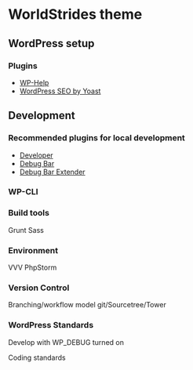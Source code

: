 # WorldStrides theme

## WordPress setup

### Plugins

* [WP-Help](https://wordpress.org/plugins/wp-help/)
* [WordPress SEO by Yoast](https://wordpress.org/plugins/wordpress-seo/)

## Development

### Recommended plugins for local development

* [Developer](https://wordpress.org/plugins/developer/)
* [Debug Bar](https://wordpress.org/plugins/debug-bar/)
* [Debug Bar Extender](https://wordpress.org/plugins/debug-bar-extender/)

### WP-CLI

### Build tools

Grunt
Sass

### Environment

VVV
PhpStorm

### Version Control

Branching/workflow model
git/Sourcetree/Tower


### WordPress Standards

Develop with WP_DEBUG turned on

Coding standards
